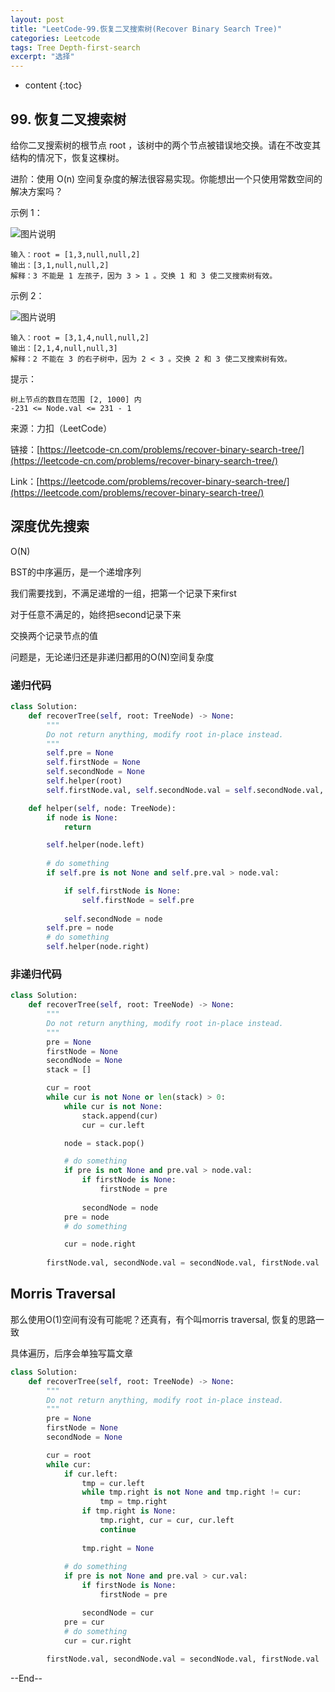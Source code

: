 ```yaml
---
layout: post
title: "LeetCode-99.恢复二叉搜索树(Recover Binary Search Tree)"
categories: Leetcode
tags: Tree Depth-first-search
excerpt: "选择"
---
```


* content
{:toc}

## 99. 恢复二叉搜索树

给你二叉搜索树的根节点 root ，该树中的两个节点被错误地交换。请在不改变其结构的情况下，恢复这棵树。

进阶：使用 O(n) 空间复杂度的解法很容易实现。你能想出一个只使用常数空间的解决方案吗？


示例 1：

![图片说明](https://geemaple.github.io/images/leetcode-algorithm-99-1.jpg)

```
输入：root = [1,3,null,null,2]
输出：[3,1,null,null,2]
解释：3 不能是 1 左孩子，因为 3 > 1 。交换 1 和 3 使二叉搜索树有效。
```

示例 2：

![图片说明](https://geemaple.github.io/images/leetcode-algorithm-99-2.jpg)

```
输入：root = [3,1,4,null,null,2]
输出：[2,1,4,null,null,3]
解释：2 不能在 3 的右子树中，因为 2 < 3 。交换 2 和 3 使二叉搜索树有效。
```

提示：

```
树上节点的数目在范围 [2, 1000] 内
-231 <= Node.val <= 231 - 1
```


来源：力扣（LeetCode）

链接：[https://leetcode-cn.com/problems/recover-binary-search-tree/](https://leetcode-cn.com/problems/recover-binary-search-tree/)

Link：[https://leetcode.com/problems/recover-binary-search-tree/](https://leetcode.com/problems/recover-binary-search-tree/)

## 深度优先搜索

O(N)

BST的中序遍历，是一个递增序列

我们需要找到，不满足递增的一组，把第一个记录下来first

对于任意不满足的，始终把second记录下来

交换两个记录节点的值

问题是，无论递归还是非递归都用的O(N)空间复杂度

### 递归代码

```python
class Solution:
    def recoverTree(self, root: TreeNode) -> None:
        """
        Do not return anything, modify root in-place instead.
        """
        self.pre = None
        self.firstNode = None
        self.secondNode = None
        self.helper(root)
        self.firstNode.val, self.secondNode.val = self.secondNode.val, self.firstNode.val

    def helper(self, node: TreeNode):
        if node is None:
            return

        self.helper(node.left)
        
        # do something
        if self.pre is not None and self.pre.val > node.val:

            if self.firstNode is None:
                self.firstNode = self.pre
      
            self.secondNode = node
        self.pre = node
        # do something
        self.helper(node.right)
```

### 非递归代码

```python
class Solution:
    def recoverTree(self, root: TreeNode) -> None:
        """
        Do not return anything, modify root in-place instead.
        """
        pre = None
        firstNode = None
        secondNode = None
        stack = []

        cur = root
        while cur is not None or len(stack) > 0:
            while cur is not None:
                stack.append(cur)
                cur = cur.left

            node = stack.pop()

            # do something
            if pre is not None and pre.val > node.val:
                if firstNode is None:
                    firstNode = pre
        
                secondNode = node
            pre = node
            # do something

            cur = node.right
            
        firstNode.val, secondNode.val = secondNode.val, firstNode.val
```

## Morris Traversal

那么使用O(1)空间有没有可能呢？还真有，有个叫morris traversal, 恢复的思路一致

具体遍历，后序会单独写篇文章

```python
class Solution:
    def recoverTree(self, root: TreeNode) -> None:
        """
        Do not return anything, modify root in-place instead.
        """
        pre = None
        firstNode = None
        secondNode = None

        cur = root
        while cur:
            if cur.left:
                tmp = cur.left
                while tmp.right is not None and tmp.right != cur:
                    tmp = tmp.right
                if tmp.right is None:
                    tmp.right, cur = cur, cur.left
                    continue
                    
                tmp.right = None
        
            # do something
            if pre is not None and pre.val > cur.val:
                if firstNode is None:
                    firstNode = pre

                secondNode = cur
            pre = cur
            # do something
            cur = cur.right
            
        firstNode.val, secondNode.val = secondNode.val, firstNode.val
```

--End--


